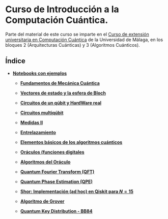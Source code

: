 # Curso de Introducción a la Computación Cuántica.

Parte del material de este curso se imparte en el [Curso de extensión universitaria en Computación Cuántica](https://quant.uma.es/curso-de-extension-universitaria-en-computacion-cuantica/
) de la Universidad de Málaga, en los bloques 2 (Arquitecturas Cuánticas) y 3 (Algoritmos Cuánticos).

## Índice

- **[ Notebooks con ejemplos](./Notebooks/Part_01)**

    - **[Fundamentos de Mecánica Cuántica](./Notebooks/Part_01/Chapter_01-Fundamentos_MC_evolucion_temporal.ipynb)**

    - **[Vectores de estado y la esfera de Bloch](./Notebooks/Part_01/Chapter_02-Estados_y_Esfera_de_Bloch.ipynb)**

    - **[Circuitos de un qúbit y HardWare real ](./Notebooks/Part_01/Chapter_03-Circuitos_1_qubit_medidas_y_RealHardware.ipynb)**

    - **[Circuitos multiqúbit ](./Notebooks/Part_01/Chapter_04-Circuitos_Multiqubits.ipynb)**

    - **[Medidas II](./Notebooks/Part_01/Chapter_05-Medidas_II.ipynb)**

    - **[Entrelazamiento](./Notebooks/Part_01/Chapter_06-Entrelazamiento.ipynb)**

    - **[Elementos básicos de los algoritmos cuánticos](./Notebooks/Part_01/Chapter_07-Elementos_Basicos.ipynb)**

    - **[Oráculos (funciones digitales](./Notebooks/Part_01/Chapter_08-Estado_inicial_y_oraculo.ipynb)**

    - **[Algoritmos del Oráculo](./Notebooks/Part_01/Chapter_09-Busqueda_Oracula.ipynb)**

    - **[Quantum Fourier Transform (QFT) ](./Notebooks/Part_01/Chapter_10-QFT.ipynb)**

    - **[Quantum Phase Estimation (QPE)](./Notebooks/Part_01/Chapter_11-QPE.ipynb)**

    - **[Shor: Implementación (ad hoc) en Qiskit para $N=15$](./Notebooks/Part_01/Chapter_12-Shor_Algorithm_simple.ipynb)**

    - **[Algoritmo de Grover ](./Notebooks/Part_01/Chapter_13-Grover_Algorithm.ipynb)**

    - **[Quantum Key Distribution - BB84 ](./Notebooks/Part_01/Chapter_14_QKD.ipynb)**
